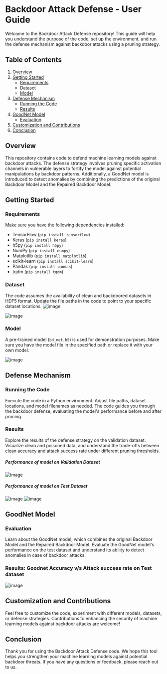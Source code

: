 # Backdoor Attack Defense - User Guide

Welcome to the Backdoor Attack Defense repository! This guide will help you understand the purpose of the code, set up the environment, and run the defense mechanism against backdoor attacks using a pruning strategy.

## Table of Contents

1. [Overview](#overview)
2. [Getting Started](#getting-started)
    - [Requirements](#requirements)
    - [Dataset](#dataset)
    - [Model](#model)
3. [Defense Mechanism](#defense-mechanism)
    - [Running the Code](#running-the-code)
    - [Results](#results)
4. [GoodNet Model](#goodnet-model)
    - [Evaluation](#evaluation)
5. [Customization and Contributions](#customization-and-contributions)
6. [Conclusion](#conclusion)

## Overview

This repository contains code to defend machine learning models against backdoor attacks. The defense strategy involves pruning specific activation channels in vulnerable layers to fortify the model against potential manipulations by backdoor patterns. Additionally, a GoodNet model is introduced to detect anomalies by combining the predictions of the original Backdoor Model and the Repaired Backdoor Model.

## Getting Started

### Requirements

Make sure you have the following dependencies installed:

- TensorFlow (`pip install tensorflow`)
- Keras (`pip install keras`)
- h5py (`pip install h5py`)
- NumPy (`pip install numpy`)
- Matplotlib (`pip install matplotlib`)
- scikit-learn (`pip install scikit-learn`)
- Pandas (`pip install pandas`)
- tqdm (`pip install tqdm`)

### Dataset

The code assumes the availability of clean and backdoored datasets in HDF5 format. Update the file paths in the code to point to your specific dataset locations.
![image](https://github.com/singh-priyanshi/backdoor-detector_for_BadNets/assets/31034647/c6df546e-1023-4598-9972-7778f5d21f35)

![image](https://github.com/singh-priyanshi/backdoor-detector_for_BadNets/assets/31034647/a1fe2df2-75ba-4d4a-b814-f7eb1b0f1e19)

### Model

A pre-trained model (`bd_net.h5`) is used for demonstration purposes. Make sure you have the model file in the specified path or replace it with your own model.

![image](https://github.com/singh-priyanshi/backdoor-detector_for_BadNets/assets/31034647/d644ef7a-839b-4af9-bd2b-94b739ae26ac)

## Defense Mechanism

### Running the Code

Execute the code in a Python environment. Adjust file paths, dataset locations, and model filenames as needed. The code guides you through the backdoor defense, evaluating the model's performance before and after pruning.

### Results

Explore the results of the defense strategy on the validation dataset. Visualize clean and poisoned data, and understand the trade-offs between clean accuracy and attack success rate under different pruning thresholds.

##### Performance of model on Validation Dataset
![image](https://github.com/singh-priyanshi/backdoor-detector_for_BadNets/assets/31034647/fc2864f3-d8d7-4c7c-a0b4-88043fcbfa95)

##### Performance of model on Test Dataset
![image](https://github.com/singh-priyanshi/backdoor-detector_for_BadNets/assets/31034647/17357b3a-13e7-4355-8005-364ab3da1861)
![image](https://github.com/singh-priyanshi/backdoor-detector_for_BadNets/assets/31034647/eee668ce-592b-451e-83b7-61eae53612c6)

## GoodNet Model

### Evaluation

Learn about the GoodNet model, which combines the original Backdoor Model and the Repaired Backdoor Model. Evaluate the GoodNet model's performance on the test dataset and understand its ability to detect anomalies in case of backdoor attacks.

### Results: Goodnet Accuracy v/s Attack success rate on Test dataset
![image](https://github.com/singh-priyanshi/backdoor-detector_for_BadNets/assets/31034647/e645c3f6-427a-464d-acae-39dbffe95902)

## Customization and Contributions

Feel free to customize the code, experiment with different models, datasets, or defense strategies. Contributions to enhancing the security of machine learning models against backdoor attacks are welcome!

## Conclusion

Thank you for using the Backdoor Attack Defense code. We hope this tool helps you strengthen your machine learning models against potential backdoor threats. If you have any questions or feedback, please reach out to us.

